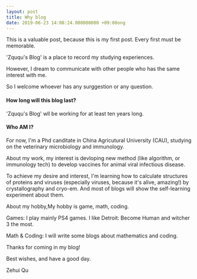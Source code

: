 ```yaml
---
layout: post
title: Why blog
date: 2019-06-23 14:08:24.000000000 +09:00ong
---
```


This is a valuable post, because this is my first post. Every first must be memorable.

'Zququ's Blog' is a place to record my studying experiences. 

However, I dream to communicate with other people who has the same interest with me.

So I welcome whoever has any surggestion or any question.


#### How long will this blog last?


'Zququ's Blog' wll be working for at least ten years long. 


#### Who AM I? 


For now, I'm a Phd canditate in China Agricutural University (CAU), studying on the veterinary microbiology and immunology.

About my work, my interest is devloping new method (like algorithm, or immunology tech) to develop vaccines for animal viral infectious disease. 

To achieve my desire and interest, I'm learning how to calculate structures of proteins and viruses (especially viruses, because it's alive, amazing!) by crystallography and cryo-em. And most of blogs will show the self-learning experiment about them.

About my hobby,My hobby is game, math, coding. 

Games: I play mainly PS4 games. I like Detroit: Become Human and witcher 3 the most.

Math & Coding: I will write some blogs about mathematics and coding.

Thanks for coming in my blog!

Best wishes, and have a good day.

Zehui Qu
